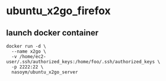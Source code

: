 # ubuntu_x2go_firefox

## launch docker container
    docker run -d \
      --name x2go \
      -v /home/ec2-user/.ssh/authorized_keys:/home/foo/.ssh/authorized_keys \
      -p 2222:22 \
      nasoym/ubuntu_x2go_server


